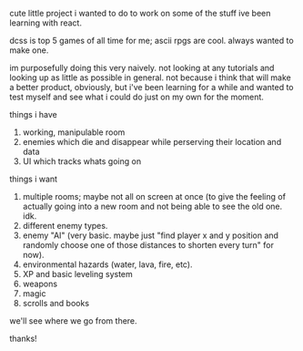cute little project i wanted to do to work on some of the stuff ive been learning with react.

dcss is top 5 games of all time for me; ascii rpgs are cool. always wanted to make one.

im purposefully doing this very naively. not looking at any tutorials and looking up as little as possible in general.
not because i think that will make a better product, obviously, but i've been learning for a while and wanted to test myself and
see what i could do just on my own for the moment.

things i have
1. working, manipulable room
2. enemies which die and disappear while perserving their location and data
3. UI which tracks whats going on

things i want
1. multiple rooms; maybe not all on screen at once (to give the feeling of actually going into a new room and not being able to
see the old one. idk.
2. different enemy types.
2. enemy "AI" (very basic. maybe just "find player x and y position and randomly choose one of those distances to shorten every turn" for now).
3. environmental hazards (water, lava, fire, etc).
5. XP and basic leveling system
6. weapons
7. magic
8. scrolls and books

we'll see where we go from there.

thanks!
